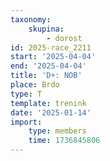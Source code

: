 ```yaml
---
taxonomy:
    skupina:
        - dorost
id: 2025-race_2211
start: '2025-04-04'
end: '2025-04-04'
title: 'D+: NOB'
place: Brdo
type: T
template: trenink
date: '2025-01-14'
import:
    type: members
    time: 1736845806
---
```


